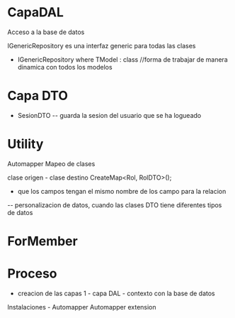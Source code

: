 # CapaDAL
Acceso a la base de datos

IGenericRepository es una interfaz generic para todas las clases
- IGenericRepository<TModel> where TModel : class //forma de trabajar de manera dinamica con todos los modelos

# Capa DTO 

- SesionDTO  -- guarda la sesion del usuario que se ha logueado

# Utility
Automapper
Mapeo de clases 

clase origen - clase destino
CreateMap<Rol, RolDTO>();

- que los campos tengan el mismo nombre de los campo para la relacion

-- personalizacion de datos, cuando las clases DTO tiene diferentes tipos de datos
# ForMember



# Proceso

- creacion de las capas
1 - capa DAL - contexto con la base de datos



Instalaciones -
Automapper
Automapper extension
